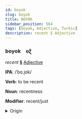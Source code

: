```yaml
---
id: boyok
slug: boyok
title: BOYOK
sidebar_position: 564
tags: [boyok, Adjective, Turkic]
description: recent § Adjective
---
```


### boyok&emsp;<span kind="abugida">ʋɀ̑</span>

*recent* **§** [Adjective](../../tags/Adjective)

**IPA**: /ˈbɑ.jɑk/

**Verb**: to be recent

**Noun**: recentness

**Modifier**: recent/just

<details>
    <summary>Origin</summary>
    Azerbaijani bayaq [bɑˈjɑχ]<br/>
    <em>Turkic Language Family</em>
</details>
